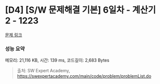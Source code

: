 # [D4] [S/W 문제해결 기본] 6일차 - 계산기2 - 1223 

[문제 링크](https://swexpertacademy.com/main/code/problem/problemDetail.do?contestProbId=AV14nnAaAFACFAYD) 

### 성능 요약

메모리: 21,116 KB, 시간: 139 ms, 코드길이: 2,683 Bytes



> 출처: SW Expert Academy, https://swexpertacademy.com/main/code/problem/problemList.do